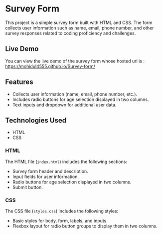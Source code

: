 # Survey Form

This project is a simple survey form built with HTML and CSS. The form collects user information such as name, email, phone number, and other survey responses related to coding proficiency and challenges.

## Live Demo

You can view the live demo of the survey form whose hosted url is : https://mohidul4555.github.io/Survey-form/

## Features

- Collects user information (name, email, phone number, etc.).
- Includes radio buttons for age selection displayed in two columns.
- Text inputs and dropdown for additional user data.

## Technologies Used

- HTML
- CSS

### HTML

The HTML file (`index.html`) includes the following sections:
- Survey form header and description.
- Input fields for user information.
- Radio buttons for age selection displayed in two columns.
- Submit button.

### CSS

The CSS file (`styles.css`) includes the following styles:
- Basic styles for body, form, labels, and inputs.
- Flexbox layout for radio button groups to display them in two columns.
